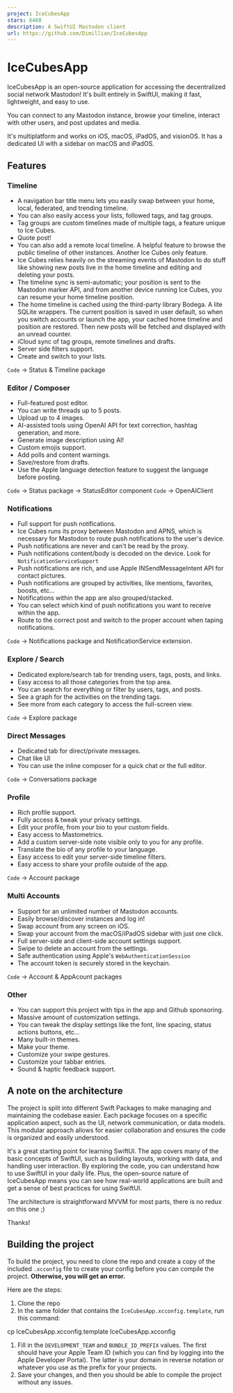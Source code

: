 ```yaml
---
project: IceCubesApp
stars: 6468
description: A SwiftUI Mastodon client
url: https://github.com/Dimillian/IceCubesApp
---
```


IceCubesApp
===========

IceCubesApp is an open-source application for accessing the decentralized social network Mastodon! It's built entirely in SwiftUI, making it fast, lightweight, and easy to use.

You can connect to any Mastodon instance, browse your timeline, interact with other users, and post updates and media.

It's multiplatform and works on iOS, macOS, iPadOS, and visionOS. It has a dedicated UI with a sidebar on macOS and iPadOS.

Features
--------

### Timeline

-   A navigation bar title menu lets you easily swap between your home, local, federated, and trending timeline.
-   You can also easily access your lists, followed tags, and tag groups.
-   Tag groups are custom timelines made of multiple tags, a feature unique to Ice Cubes.
-   Quote post!
-   You can also add a remote local timeline. A helpful feature to browse the public timeline of other instances. Another Ice Cubes only feature.
-   Ice Cubes relies heavily on the streaming events of Mastodon to do stuff like showing new posts live in the home timeline and editing and deleting your posts.
-   The timeline sync is semi-automatic; your position is sent to the Mastodon marker API, and from another device running Ice Cubes, you can resume your home timeline position.
-   The home timeline is cached using the third-party library Bodega. A lite SQLite wrappers. The current position is saved in user default, so when you switch accounts or launch the app, your cached home timeline and position are restored. Then new posts will be fetched and displayed with an unread counter.
-   iCloud sync of tag groups, remote timelines and drafts.
-   Server side filters support.
-   Create and switch to your lists.

`Code` -> Status & Timeline package

### Editor / Composer

-   Full-featured post editor.
-   You can write threads up to 5 posts.
-   Upload up to 4 images.
-   AI-assisted tools using OpenAI API for text correction, hashtag generation, and more.
-   Generate image description using AI!
-   Custom emojis support.
-   Add polls and content warnings.
-   Save/restore from drafts.
-   Use the Apple language detection feature to suggest the language before posting.

`Code` -> Status package -> StatusEditor component `Code` -> OpenAIClient

### Notifications

-   Full support for push notifications.
-   Ice Cubes runs its proxy between Mastodon and APNS, which is necessary for Mastodon to route push notifications to the user's device.
-   Push notifications are never and can't be read by the proxy.
-   Push notifications content/body is decoded on the device. Look for `NotificationServiceSupport`
-   Push notifications are rich, and use Apple INSendMessageIntent API for contact pictures.
-   Push notifications are grouped by activities, like mentions, favorites, boosts, etc...
-   Notifications within the app are also grouped/stacked.
-   You can select which kind of push notifications you want to receive within the app.
-   Route to the correct post and switch to the proper account when taping notifications.

`Code` -> Notifications package and NotificationService extension.

### Explore / Search

-   Dedicated explore/search tab for trending users, tags, posts, and links.
-   Easy access to all those categories from the top area.
-   You can search for everything or filter by users, tags, and posts.
-   See a graph for the activities on the trending tags.
-   See more from each category to access the full-screen view.

`Code` -> Explore package

### Direct Messages

-   Dedicated tab for direct/private messages.
-   Chat like UI
-   You can use the inline composer for a quick chat or the full editor.

`Code` -> Conversations package

### Profile

-   Rich profile support.
-   Fully access & tweak your privacy settings.
-   Edit your profile, from your bio to your custom fields.
-   Easy access to Mastometrics.
-   Add a custom server-side note visible only to you for any profile.
-   Translate the bio of any profile to your language.
-   Easy access to edit your server-side timeline filters.
-   Easy access to share your profile outside of the app.

`Code` -> Account package

### Multi Accounts

-   Support for an unlimited number of Mastodon accounts.
-   Easily browse/discover instances and log in!
-   Swap account from any screen on iOS.
-   Swap your account from the macOS/iPadOS sidebar with just one click.
-   Full server-side and client-side account settings support.
-   Swipe to delete an account from the settings.
-   Safe authentication using Apple's `WebAuthenticationSession`
-   The account token is securely stored in the keychain.

`Code` -> Account & AppAcount packages

### Other

-   You can support this project with tips in the app and Github sponsoring.
-   Massive amount of customization settings.
-   You can tweak the display settings like the font, line spacing, status actions buttons, etc...
-   Many built-in themes.
-   Make your theme.
-   Customize your swipe gestures.
-   Customize your tabbar entries.
-   Sound & haptic feedback support.

A note on the architecture
--------------------------

The project is split into different Swift Packages to make managing and maintaining the codebase easier. Each package focuses on a specific application aspect, such as the UI, network communication, or data models. This modular approach allows for easier collaboration and ensures the code is organized and easily understood.

It's a great starting point for learning SwiftUI. The app covers many of the basic concepts of SwiftUI, such as building layouts, working with data, and handling user interaction. By exploring the code, you can understand how to use SwiftUI in your daily life. Plus, the open-source nature of IceCubesApp means you can see how real-world applications are built and get a sense of best practices for using SwiftUI.

The architecture is straightforward MVVM for most parts, there is no redux on this one ;)

Thanks!

Building the project
--------------------

To build the project, you need to clone the repo and create a copy of the included `.xcconfig` file to create your config before you can compile the project. **Otherwise, you will get an error.**

Here are the steps:

1.  Clone the repo
2.  In the same folder that contains the `IceCubesApp.xcconfig.template`, run this command:

cp IceCubesApp.xcconfig.template IceCubesApp.xcconfig

1.  Fill in the `DEVELOPMENT_TEAM` and `BUNDLE_ID_PREFIX` values. The first should have your Apple Team ID (which you can find by logging into the Apple Developer Portal). The latter is your domain in reverse notation or whatever you use as the prefix for your projects.
2.  Save your changes, and then you should be able to compile the project without any issues.
